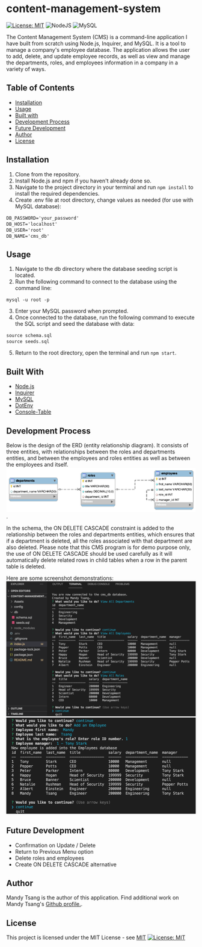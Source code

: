 # content-management-system
[![License: MIT](https://img.shields.io/badge/License-MIT-yellow.svg)](https://opensource.org/licenses/MIT)
![NodeJS](https://img.shields.io/badge/node.js-6DA55F?style=for-the-badge&logo=node.js&logoColor=white)
![MySQL](https://img.shields.io/badge/mysql-%2300f.svg?style=for-the-badge&logo=mysql&logoColor=white)

The Content Management System (CMS) is a command-line application I have built from scratch using Node.js, Inquirer, and MySQL. It is a tool to manage a company's employee database. The application allows the user to add, delete, and update employee records, as well as view and manage the departments, roles, and employees information in a company in a variety of ways.

## Table of Contents

- [Installation](#installation)
- [Usage](#usage)
- [Built with](#built-with)
- [Development Process](#development-process)
- [Future Development](#future-development)
- [Author](#author)
- [License](#license)

## Installation

1. Clone from the repository.
2. Install Node.js and npm if you haven't already done so.
3. Navigate to the project directory in your terminal and run `npm install` to install the required dependencies.
4. Create .env file at root directory, change values as needed (for use with MySQL database):
```
DB_PASSWORD='your_password'
DB_HOST='localhost'
DB_USER='root'
DB_NAME='cms_db'
```

## Usage

1. Navigate to the db directory where the database seeding script is located.
2. Run the following command to connect to the database using the command line:
```
mysql -u root -p
```
3. Enter your MySQL password when prompted.
4. Once connected to the database, run the following command to execute the SQL script and seed the database with data:
```
source schema.sql
source seeds.sql
```
5. Return to the root directory, open the terminal and run `npm start`.


## Built With

* [Node.js](https://nodejs.org/en/)
* [Inquirer](https://www.npmjs.com/package/inquirer)
* [MySQL](https://www.npmjs.com/package/mysql2)
* [DotEnv](https://www.npmjs.com/package/dotenv)
* [Console-Table](https://www.npmjs.com/package/console.table)

## Development Process

Below is the design of the ERD (entity relationship diagram). It consists of three entities, with relationships between the roles and departments entities, and between the employees and roles entities as well as between the employees and itself.
![ERD Diagram](Assets/images/2023-cms-erd-diagram.png).

In the schema, the ON DELETE CASCADE constraint is added to the relationship between the roles and departments entities, which ensures that if a department is deleted, all the roles associated with that department are also deleted. Please note that this CMS program is for demo purpose only, the use of ON DELETE CASCADE should be used carefully as it will automatically delete related rows in child tables when a row in the parent table is deleted. 

Here are some screenshot demonstrations:
<img src="Assets/images/2023-cms-overview-screenshot.png">
<img src="Assets/images/2023-cms-add-employee-screenshot.png">

## Future Development

* Confirmation on Update / Delete
* Return to Previous Menu option
* Delete roles and employees
* Create ON DELETE CASCADE alternative

## Author

Mandy Tsang is the author of this application. Find additional work on Mandy Tsang's [Github profile.](https://github.com/MANDYTSANG007).

## License

This project is licensed under the MIT License - see [MIT](https://opensource.org/licenses/MIT)
[![License: MIT](https://img.shields.io/badge/License-MIT-yellow.svg)](https://opensource.org/licenses/MIT)



